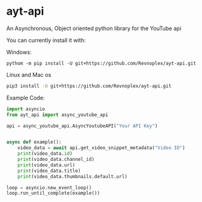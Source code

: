 # ayt-api
An Asynchronous, Object oriented python library for the YouTube api

You can currently install it with:

Windows:
```
pythom -m pip install -U git+https://github.com/Revnoplex/ayt-api.git
```

Linux and Mac os
```bash
pip3 install -U git+https://github.com/Revnoplex/ayt-api.git
```

Example Code:
```python
import asyncio
from ayt_api import async_youtube_api

api = async_youtube_api.AsyncYoutubeAPI("Your API Key")


async def example():
    video_data = await api.get_video_snippet_metadata("Video ID")
    print(video_data.id)
    print(video_data.channel_id)
    print(video_data.url)
    print(video_data.title)
    print(video_data.thumbnails.default.url)

loop = asyncio.new_event_loop()
loop.run_until_complete(example())
```
